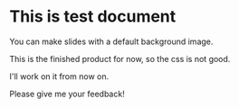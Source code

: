 # This is test document
You can make slides with a default background image.

This is the finished product for now, so the css is not good.

I'll work on it from now on.

Please give me your feedback!